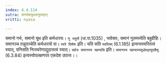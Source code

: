 ```yaml
---
index: 4.4.114
sutra: सगर्भसयूथसनुताद्यन्
vritti: nyasa

---
```

समानो गर्भः, समानो यूथ इति कर्मधारयः। `णु स्तुतौ` (धा.पा.1035) , भावेक्तः, समानं नुतमस्येति बहुव्रीहिः। समानञ्च तन्नुतञ्चेति कर्मधारयो वा। `स्वरे विशेषः` इति। यति सति `स्वरितम्` (6.1.185) इत्यन्तस्वरितत्वं स्यात्, यनिसति नित्स्वरेणाद्युदात्तत्वं स्यात्। `सर्वत्र समानस्य च्छन्दसि` इति। `समानस्य च्छन्दस्यमूर्धप्रभृत्युदर्केषु` (6.3.84) इत्यस्योपलक्षणपर एकदेश उपात्तः।।